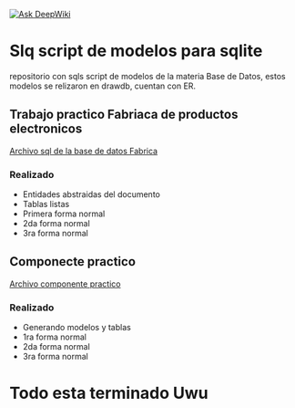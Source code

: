 [![Ask DeepWiki](https://deepwiki.com/badge.svg)](https://deepwiki.com/matias101-blip/base-de-datos-tareas)
# Slq script de modelos para sqlite
repositorio con sqls script de modelos de la materia Base de Datos, estos modelos se relizaron en drawdb, cuentan con ER.

## Trabajo practico Fabriaca de productos electronicos
[Archivo sql de la base de datos Fabrica](./src/fabrica/base_de_datos_fabrica.sql)
### Realizado
- Entidades abstraidas del documento
- Tablas listas
- Primera forma normal
- 2da forma normal
- 3ra forma normal
## Componecte practico
[Archivo componente practico](./src/componete_practico.sql)
### Realizado
- Generando modelos y tablas
- 1ra forma normal
- 2da forma normal
- 3ra forma normal

# Todo esta terminado Uwu
